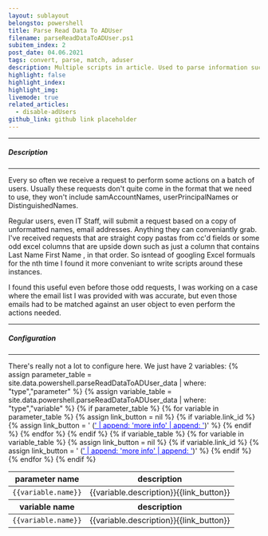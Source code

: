 ```yaml
---
layout: sublayout
belongsto: powershell
title: Parse Read Data To ADUser
filename: parseReadDataToADUser.ps1
subitem_index: 2
post_date: 04.06.2021
tags: convert, parse, match, aduser
description: Multiple scripts in article. Used to parse information such as Display Names, email addresses and match to their respective ADUser
highlight: false
highlight_index: 
highlight_img:
livemode: true
related_articles: 
  - disable-adUsers
github_link: github link placeholder
---
```

<hr>
<h5>Description</h5>
<hr>
Every so often we receive a request to perform some actions on a batch of users. Usually these requests don't quite come in the format that we need to use, they won't include samAccountNames, userPrincipalNames or DistinguishedNames.

Regular users, even IT Staff, will submit a request based on a copy of unformatted names, email addresses. Anything they can conveniantly grab. I've received requests that are straight copy pastas from cc'd fields or some odd excel columns that are upside down such as just a column that contains Last Name First Name , in that order. So isntead of googling Excel formuals for the nth time I found it more conveniant to write scripts around these instances. 

I found this useful even before those odd requests, I was working on a case where the email list I was provided with was accurate, but even those emails had to be matched against an user object to even perform the actions needed. 
<hr>
<h5>Configuration</h5>
<hr>
There's really not a lot to configure here. We just have 2 variables:
{% assign parameter_table = site.data.powershell.parseReadDataToADUser_data | where: "type","parameter" %}
{% assign variable_table = site.data.powershell.parseReadDataToADUser_data | where: "type","variable" %}
<table class="table">
  {% if parameter_table %}
  <thead>
    <tr>
      <th scope="col">parameter name</th>
      <th scope="col">description</th>
    </tr>
  </thead>
  <tbody>
    {% for variable in parameter_table %}
      {% assign link_button = nil %}
      {% if variable.link_id %}
        {% assign link_button = ' (<a href="#' | append: variable.link_id   | append: '" style="color:blue">' | append: 'more info' | append: '</a>)' %}
      {% endif %}
      <tr>
        <td><code class="language-plaintext highlighter-rouge" style="word-break:unset;">{{variable.name}}</code></td>
        <td>{{variable.description}}{{link_button}}</td>
      </tr>
    {% endfor %}
  </tbody>
  {% endif %}
  {% if variable_table %}
    <thead>
    <tr>
      <th scope="col">variable name</th>
      <th scope="col">description</th>
    </tr>
  </thead>
  <tbody>
    {% for variable in variable_table %}
      {% assign link_button = nil %}
      {% if variable.link_id %}
        {% assign link_button = ' (<a href="#' | append: variable.link_id   | append: '" style="color:blue">' | append: 'more info' | append: '</a>)' %}
      {% endif %}
      <tr>
        <td><code class="language-plaintext highlighter-rouge" style="word-break:unset;">{{variable.name}}</code></td>
        <td>{{variable.description}}{{link_button}}</td>
      </tr>
    {% endfor %}
  </tbody>
  {% endif %}
</table>